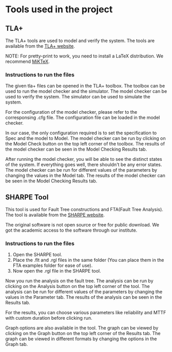 # Tools used in the project

## TLA+

The TLA+ tools are used to model and verify the system. The tools are available from the [TLA+ website](http://lamport.azurewebsites.net/tla/tla.html). 

NOTE: For pretty-print to work, you need to install a LaTeX distribution. We recommend [MiKTeX](https://miktex.org/download).


### Instructions to run the files

The given tla+ files can be opened in the TLA+ toolbox. The toolbox can be used to run the model checker and the simulator. The model checker can be used to verify the system. The simulator can be used to simulate the system.

For the configuration of the model checker, please refer to the corresponsing .cfg file. The configuration file can be loaded in the model checker.

In our case, the only configuration required is to set the specification to Spec and the model to Model. The model checker can be run by clicking on the Model Check button on the top left corner of the toolbox. The results of the model checker can be seen in the Model Checking Results tab.

After running the model checker, you will be able to see the distinct states of the system. If everything goes well, there shouldn't be any error states. The model checker can be run for different values of the parameters by changing the values in the Model tab. The results of the model checker can be seen in the Model Checking Results tab.

## SHARPE Tool

This tool is used for Fault Tree constructions and FTA(Fault Tree Analysis). The tool is available from the [SHARPE website](https://sharpe.pratt.duke.edu/node/3#:~:text=SHARPE%20(Symbolic%20Hierarchical%20Automated%20Reliability,availability%2C%20performance%2C%20and%20performability)).

The original software is not open source or free for public download. We got the academic access to the software through our institute. 

### Instructions to run the files

1. Open the SHARPE tool.
2. Place the .flt and .rgl files in the same folder (You can place them in the FTA examples folder for ease of use).
3. Now open the .rgl file in the SHARPE tool.

Now you run the analysis on the fault tree. The analysis can be run by clicking on the Analysis button on the top left corner of the tool. The analysis can be run for different values of the parameters by changing the values in the Parameter tab. The results of the analysis can be seen in the Results tab.

For the results, you can choose various parameters like reliability and MTTF with custom duration before clicking run.

Graph options are also available in the tool. The graph can be viewed by clicking on the Graph button on the top left corner of the Results tab. The graph can be viewed in different formats by changing the options in the Graph tab.

